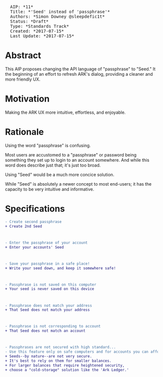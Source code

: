 <pre>
  AIP: *11*
  Title: *'Seed' instead of 'passphrase'*
  Authors: *Simon Downey @sleepdefic1t*
  Status: *Draft*
  Type: *Standards Track*
  Created: *2017-07-15*
  Last Update: *2017-07-15*
</pre>

# 

Abstract
========

This AIP proposes changing the API language of "passphrase" to "Seed."
It the beginning of an effort to refresh ARK's dialog, providing a cleaner and more friendly UX.



Motivation
==========

Making the ARK UX more intuitive, effortless, and enjoyable.

 

Rationale
=========  

Using the word "passphrase" is confusing.

Most users are accustomed to a "passphrase" or password being something they set up to login to an account somewhere.
And while this word does describe just that; it's just too broad.

Using "Seed" would be a much more concice solution.

While "Seed" is absolutely a newer concept to most end-users;
it has the capacity to be very intuitive and informative.



Specifications  
==============

```diff
- Create second passphrase
+ Create 2nd Seed
```
#
```diff
- Enter the passphrase of your account
+ Enter your accounts' Seed
```
#
```diff
- Save your passphrase in a safe place!
+ Write your seed down, and keep it somewhere safe!
```
#
```diff
- Passphrase is not saved on this computer
+ Your seed is never saved on this device
```
#
```diff
- Passphrase does not match your address
+ That Seed does not match your address
```
#
```diff
- Passphrase is not corresponding to account
+ That Seed does not match an account
```
#
```diff
- Passphrases are not secured with high standard...
- Use this feature only on safe computers and for accounts you can afford to lose balance.
+ Seeds--by nature--are not very secure.
+ It's best to rely on them for smaller balances.
+ For larger balances that require heightened security,
+ choose a "cold-storage" solution like the 'Ark Ledger.'
```
